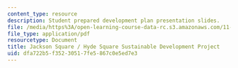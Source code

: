 ```yaml
---
content_type: resource
description: Student prepared development plan presentation slides.
file: /media/https%3A/open-learning-course-data-rc.s3.amazonaws.com/11-947-sustainable-economic-development-spring-2004/dfa722b5f35230517fe5867c0e5ed7e3_jp_phase1.pdf
file_type: application/pdf
resourcetype: Document
title: Jackson Square / Hyde Square Sustainable Development Project
uid: dfa722b5-f352-3051-7fe5-867c0e5ed7e3
---
```

